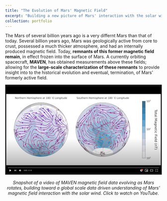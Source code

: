 ```yaml
---
title: "The Evolution of Mars' Magnetic Field"
excerpt: "Building a new picture of Mars' interaction with the solar wind."
collection: portfolio
---
```


The Mars of several billion years ago is a very differnt Mars than that of today. Several billion years ago, Mars was geologically active from core to crust, possessed a much thicker atmosphere, and had an internally produced magnetic field. Today, **remnants of this former magnetic field remain**, in effect frozen into the surface of Mars. A currently orbiting spacecraft, **MAVEN**, has obtained measurements above these fields; allowing for the **large-scale characterization of these remnants** to provide insight into to the historical evolution and eventual, termination, of Mars' formerly active field.   

[![Eastward Solar Wind Magnetic Field](../images/MavenMag_Screenshot.png)](https://youtu.be/Ab08HBCobo0 "Eastward Solar Wind Magnetic Field")

<center> <em> Snapshot of a video of MAVEN magnetic field data evolving as Mars rotates, building toward a global scale data driven understanding of Mars' magnetic field interaction with the solar wind. Click to watch on YouTube. </em> </center>
